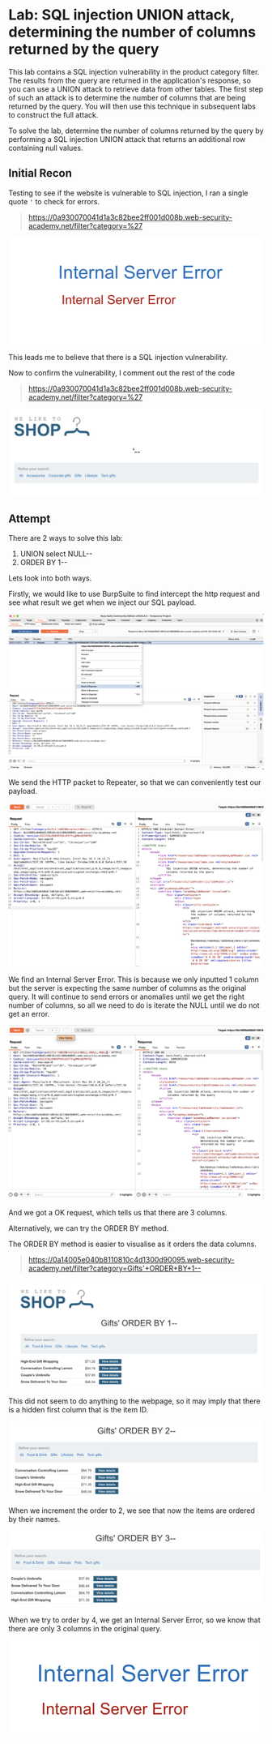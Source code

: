 # Lab: SQL injection UNION attack, determining the number of columns returned by the query

This lab contains a SQL injection vulnerability in the product category filter. The results from the query are returned in the application's response, so you can use a UNION attack to retrieve data from other tables. The first step of such an attack is to determine the number of columns that are being returned by the query. You will then use this technique in subsequent labs to construct the full attack.

To solve the lab, determine the number of columns returned by the query by performing a SQL injection UNION attack that returns an additional row containing null values.

## Initial Recon

Testing to see if the website is vulnerable to SQL injection, I ran a single quote `'` to check for errors.

> https://0a930070041d1a3c82bee2ff001d008b.web-security-academy.net/filter?category=%27

![pic1](pics/pic1.png)

This leads me to believe that there is a SQL injection vulnerability.

Now to confirm the vulnerability, I comment out the rest of the code

> https://0a930070041d1a3c82bee2ff001d008b.web-security-academy.net/filter?category=%27

![pic2](pics/pic2.png)

## Attempt

There are 2 ways to solve this lab: 
1. UNION select NULL--
2. ORDER BY 1--

Lets look into both ways.

Firstly, we would like to use BurpSuite to find intercept the http request and see what result we get when we inject our SQL payload.

![pic3](pics/pic3.png)

We send the HTTP packet to Repeater, so that we can conveniently test our payload.

![pic4](pics/pic4.png)

We find an Internal Server Error. This is because we only inputted 1 column but the server is expecting the same number of columns as the original query. It will continue to send errors or anomalies until we get the right number of columns, so all we need to do is iterate the NULL until we do not get an error.

![pic5](pics/pic5.png)

And we got a OK request, which tells us that there are 3 columns. 

Alternatively, we can try the ORDER BY method.

The ORDER BY method is easier to visualise as it orders the data columns. 

> https://0a14005e040b8110810c4d1300d90095.web-security-academy.net/filter?category=Gifts'+ORDER+BY+1--

![pic6](pics/pic6.png)

This did not seem to do anything to the webpage, so it may imply that there is a hidden first column that is the item ID. 

![pic7](pics/pic7.png)

When we increment the order to 2, we see that now the items are ordered by their names. 

![pic8](pics/pic8.png)

When we try to order by 4, we get an Internal Server Error, so we know that there are only 3 columns in the original query.

![pic9](pics/pic9.png)

